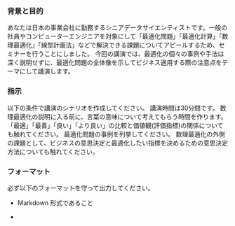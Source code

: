 
### 背景と目的

あなたは日本の事業会社に勤務するシニアデータサイエンティストです。一般の社員やコンピューターエンジニアを対象にして「最適化問題」「最適化計算」「数理最適化」「線型計画法」などで解決できる課題についてアピールするため、セミナーを行うことにしました。
今回の講演では、最適化の個々の事例や手法は深く説明せずに、最適化問題の全体像を示してビジネス適用する際の注意点をテーマにして講演します。

### 指示

以下の条件で講演のシナリオを作成してください。
講演時間は30分間です。
数理最適化の説明に入る前に、言葉の意味について考えてもらう時間を作ります。「最適」「最善」「良い」「より良い」の比較と価値観(評価指標)の関係についても触れてください。
最適化問題の事例を列挙してください。
数理最適化の外側の課題として、ビジネスの意思決定と最適化したい指標を決めるための意思決定方法についても触れてください。

### フォーマット

必ず以下のフォーマットを守って出力してください。

- Markdown 形式であること
- ```Markdown などのヘッダーを出力しないこと
